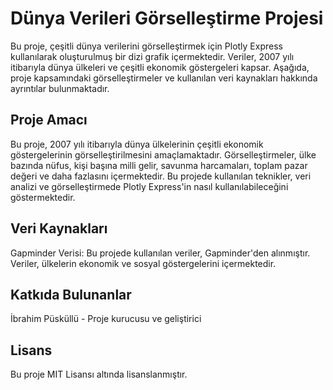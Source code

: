 # Dünya Verileri Görselleştirme Projesi

Bu proje, çeşitli dünya verilerini görselleştirmek için Plotly Express kullanılarak oluşturulmuş bir dizi grafik içermektedir. 
Veriler, 2007 yılı itibarıyla dünya ülkeleri ve çeşitli ekonomik göstergeleri kapsar. Aşağıda, proje kapsamındaki görselleştirmeler ve kullanılan veri kaynakları hakkında ayrıntılar bulunmaktadır.

## Proje Amacı
Bu proje, 2007 yılı itibarıyla dünya ülkelerinin çeşitli ekonomik göstergelerinin görselleştirilmesini amaçlamaktadır. 
Görselleştirmeler, ülke bazında nüfus, kişi başına milli gelir, savunma harcamaları, toplam pazar değeri ve daha fazlasını içermektedir. 
Bu projede kullanılan teknikler, veri analizi ve görselleştirmede Plotly Express'in nasıl kullanılabileceğini göstermektedir.

## Veri Kaynakları
Gapminder Verisi: Bu projede kullanılan veriler, Gapminder'den alınmıştır. Veriler, ülkelerin ekonomik ve sosyal göstergelerini içermektedir.

## Katkıda Bulunanlar
İbrahim Püsküllü - Proje kurucusu ve geliştirici
## Lisans
Bu proje MIT Lisansı altında lisanslanmıştır.
